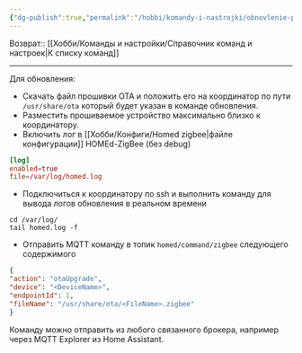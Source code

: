 ```yaml
---
{"dg-publish":true,"permalink":"/hobbi/komandy-i-nastrojki/obnovlenie-proshivki-zigbee-ustrojstva-po-ota-hom-ed/"}
---
```


Возврат:: [[Хобби/Команды и настройки/Справочник команд и настроек\|К списку команд]]

---
Для обновления:
- Скачать файл прошивки OTA и положить его на координатор по пути `/usr/share/ota` который будет указан в команде обновления.
- Разместить прошиваемое устройство максимально близко к координатору.
- Включить лог в [[Хобби/Конфиги/Homed zigbee\|файле конфигурации]] HOMEd-ZigBee (без debug)
```conf
[log]
enabled=true
file=/var/log/homed.log
```
- Подключиться к координатору по ssh и выполнить команду для вывода логов обновления в реальном времени
```comand
cd /var/log/
tail homed.log -f
```
- Отправить MQTT команду в топик `homed/command/zigbee` следующего содержимого
```json
{
"action": "otaUpgrade",
"device": "<DeviceName>",
"endpointId": 1,
"fileName": "/usr/share/ota/<FileName>.zigbee"
}
```
Команду можно отправить из любого связанного брокера, например через MQTT Explorer из Home Assistant.